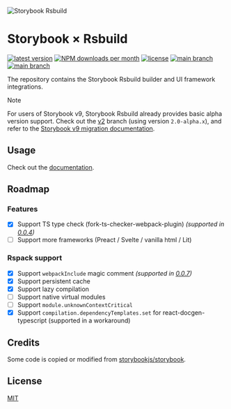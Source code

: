 ![Storybook Rsbuild](https://github.com/rspack-contrib/storybook-rsbuild/assets/7237365/00165054-9e3e-4a15-8a99-27985989b9d2)

# Storybook × Rsbuild

<p>
 <a href="https://www.npmjs.com/package/storybook-builder-rsbuild"><img src="https://img.shields.io/npm/v/storybook-builder-rsbuild?style=flat-square&color=ff4785" alt="latest version" /></a>
 <a href="https://npmcharts.com/compare/storybook-builder-rsbuild,storybook-react-rsbuild,storybook-react-vue,storybook-vue3-rsbuild,storybook-vue3-rsbuild?interval=7&log=false"><img src="https://img.shields.io/npm/dm/storybook-builder-rsbuild?style=flat-square&color=%23ff4785" alt="NPM downloads per month" /></a>
 <a href="https://github.com/rspack-contrib/storybook-rsbuild/blob/main/LICENSE"><img src="https://img.shields.io/npm/l/storybook-builder-rsbuild?style=flat-square&color=%23ff4785" alt="license" /></a>
 <a href="https://github.com/rspack-contrib/storybook-rsbuild"><img src="https://img.shields.io/badge/main%20%28Storybook%208%29-ff4785" alt="main branch" /></a>
 <a href="https://github.com/rspack-contrib/storybook-rsbuild/tree/v2"><img src="https://img.shields.io/badge/v2%20%28Storybook%209%29-ff4785" alt="main branch" /></a>
</p>

The repository contains the Storybook Rsbuild builder and UI framework integrations.

> [!NOTE]
> For users of Storybook v9, Storybook Rsbuild already provides basic alpha version support. Check out the [v2](https://github.com/rspack-contrib/storybook-rsbuild/tree/v2) branch (using version `2.0-alpha.x`), and refer to the [Storybook v9 migration documentation](https://github.com/storybookjs/storybook/blob/next/MIGRATION.md#from-version-8x-to-900).

## Usage

Check out the [documentation](https://storybook-rsbuild.netlify.app).

## Roadmap

### Features

- [x] Support TS type check (fork-ts-checker-webpack-plugin) _(supported in [0.0.4](https://github.com/rspack-contrib/storybook-rsbuild/releases/tag/v0.0.4))_
- [ ] Support more frameworks (Preact / Svelte / vanilla html / Lit)

### Rspack support

- [x] Support `webpackInclude` magic comment _(supported in [0.0.7](https://github.com/rspack-contrib/storybook-rsbuild/releases/tag/v0.0.7))_
- [x] Support persistent cache
- [x] Support lazy compilation
- [ ] Support native virtual modules
- [ ] Support `module.unknownContextCritical`
- [x] Support `compilation.dependencyTemplates.set` for react-docgen-typescript (supported in a workaround)

## Credits

Some code is copied or modified from [storybookjs/storybook](https://github.com/storybookjs/storybook).

## License

[MIT](./LICENSE)
